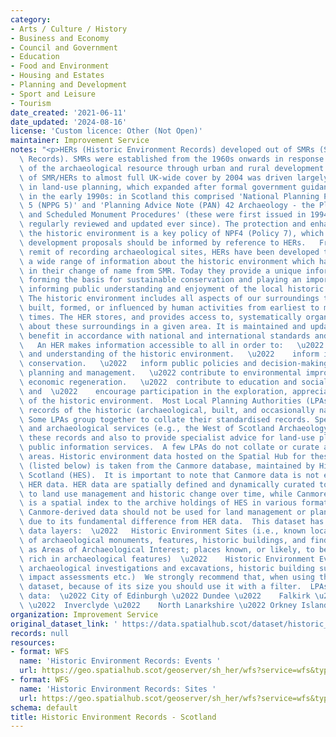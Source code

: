 ```yaml
---
category:
- Arts / Culture / History
- Business and Economy
- Council and Government
- Education
- Food and Environment
- Housing and Estates
- Planning and Development
- Sport and Leisure
- Tourism
date_created: '2021-06-11'
date_updated: '2024-08-16'
license: 'Custom licence: Other (Not Open)'
maintainer: Improvement Service
notes: "<p>HERs (Historic Environment Records) developed out of SMRs (Sites and Monuments\
  \ Records). SMRs were established from the 1960s onwards in response to the loss\
  \ of the archaeological resource through urban and rural development. The expansion\
  \ of SMR/HERs to almost full UK-wide cover by 2004 was driven largely by their role\
  \ in land-use planning, which expanded after formal government guidance was issued\
  \ in the early 1990s: in Scotland this comprised 'National Planning Policy Guideline\
  \ 5 (NPPG 5)' and 'Planning Advice Note (PAN) 42 Archaeology - the Planning Process\
  \ and Scheduled Monument Procedures' (these were first issued in 1994 and have been\
  \ regularly reviewed and updated ever since). The protection and enhancement of\
  \ the historic environment is a key policy of NPF4 (Policy 7), which states that\
  \ development proposals should be informed by reference to HERs.   From their original\
  \ remit of recording archaeological sites, HERs have been developed to encompass\
  \ a wide range of information about the historic environment which has been reflected\
  \ in their change of name from SMR. Today they provide a unique information resource,\
  \ forming the basis for sustainable conservation and playing an important role in\
  \ informing public understanding and enjoyment of the local historic environment.\
  \ The historic environment includes all aspects of our surroundings that have been\
  \ built, formed, or influenced by human activities from earliest to most recent\
  \ times. The HER stores, and provides access to, systematically organised information\
  \ about these surroundings in a given area. It is maintained and updated for public\
  \ benefit in accordance with national and international standards and guidance.\
  \   An HER makes information accessible to all in order to:   \u2022 advance knowledge\
  \ and understanding of the historic environment.   \u2022    inform its care and\
  \ conservation.   \u2022   inform public policies and decision-making on land use\
  \ planning and management.   \u2022 contribute to environmental improvement and\
  \ economic regeneration.   \u2022  contribute to education and social inclusion,\
  \ and  \u2022    encourage participation in the exploration, appreciation, and enjoyment\
  \ of the historic environment.  Most Local Planning Authorities (LPAs) maintain\
  \ records of the historic (archaeological, built, and occasionally natural) environment.\
  \ Some LPAs group together to collate their standardised records. Specialist staff\
  \ and archaeological services (e.g., the West of Scotland Archaeology Service) curate\
  \ these records and also to provide specialist advice for land-use planning and\
  \ public information services.  A few LPAs do not collate or curate an HER for their\
  \ areas. Historic environment data hosted on the Spatial Hub for these LPA areas\
  \ (listed below) is taken from the Canmore database, maintained by Historic Environment\
  \ Scotland (HES).  It is important to note that Canmore data is not equivalent to\
  \ HER data. HER data are spatially defined and dynamically curated to be relevant\
  \ to land use management and historic change over time, while Canmore at its core\
  \ is a spatial index to the archive holdings of HES in various formats. Therefore,\
  \ Canmore-derived data should not be used for land management or planning purposes\
  \ due to its fundamental difference from HER data.  This dataset has two distinct\
  \ data layers:  \u2022   Historic Environment Sites (i.e., known locations and extents\
  \ of archaeological monuments, features, historic buildings, and findspots, as well\
  \ as Areas of Archaeological Interest; places known, or likely, to be particularly\
  \ rich in archaeological features)  \u2022    Historic Environment Events (i.e.,\
  \ archaeological investigations and excavations, historic building surveys, environmental\
  \ impact assessments etc.)  We strongly recommend that, when using the WFS for this\
  \ dataset, because of its size you should use it with a filter.  LPAs using Canmore\
  \ data:  \u2022 City of Edinburgh \u2022 Dundee \u2022    Falkirk \u2022   Fife\
  \ \u2022  Inverclyde \u2022    North Lanarkshire \u2022 Orkney Islands</p>"
organization: Improvement Service
original_dataset_link: ' https://data.spatialhub.scot/dataset/historic_environment_records-is'
records: null
resources:
- format: WFS
  name: 'Historic Environment Records: Events '
  url: https://geo.spatialhub.scot/geoserver/sh_her/wfs?service=wfs&typeName=sh_her:pub_herev
- format: WFS
  name: 'Historic Environment Records: Sites '
  url: https://geo.spatialhub.scot/geoserver/sh_her/wfs?service=wfs&typeName=sh_her:pub_herst
schema: default
title: Historic Environment Records - Scotland
---
```

